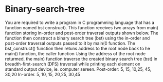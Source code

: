 # Binary-search-tree

You are required to write a program in C programming language that has a function named
bst construct). This function receives two arrays from main) function storing in-order and
post-order traversal outputs shown below. The function then construct a binary search tree
(bst) using the in-order and post-order traversal outputs passed to it by main(0 function. The
bst_construct() function then retuns address to the root node back to he main() function,
the caller function Using the address of the root node returmed, the main) function traverse
the created binary search tree (bst) in breadth-first-search (DFS) traversal while printing each
element on standard output device, ie. computer sereen.
Post-order: 5, 15, 10,25, 45, 30,20
In-order. 5, 10, 15, 20,25, 30,45
